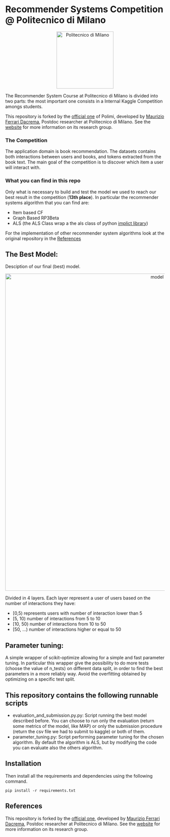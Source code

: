 # Recommender Systems Competition @ Politecnico di Milano

<p align="center">
    <img src="https://i.imgur.com/mPb3Qbd.gif" width="180" alt="Politecnico di Milano"/>
</p>

The Recommender System Course at Politecnico di Milano is divided into two parts: the most important one consists in a Internal Kaggle Competition amongs students.

This repository is forked by the [official one](https://github.com/MaurizioFD/RecSys_Course_AT_PoliMi) of Polimi, developed by [Maurizio Ferrari Dacrema](https://mauriziofd.github.io/), Postdoc researcher at Politecnico di Milano. See the [website](http://recsys.deib.polimi.it/) for more information on its research group.


### The Competition
The application domain is book recommendation. The datasets contains both interactions between users and books, and tokens extracted from the book text. The main goal of the competition is to discover which item a user will interact with.



### What you can find in this repo
 Only what is necessary to build and test the model we used to reach our best result in the competition (**13th place**).
 In particular the recommender systems algorithm that you can find are:
 * Item based CF
 * Graph Based RP3Beta
 * ALS (the ALS Class wrap a the als class of python [implict library](https://implicit.readthedocs.io/en/latest/als.html))
 
 For the implementation of other recommender system algorithms look at the original repository in the [References](#References)
 
## The Best Model:
 Desciption of our final (best) model.
 
 <p align="center">
    <img src="https://imgur.com/a/pC3Tk0v" width="1000" alt="model schema"/>
</p>

Divided in 4 layers. Each layer represent a user of users based on the number of interactions they have:
 - \[0,5) represents users with number of interaction lower than 5
 - \[5, 10) number of interactions from 5 to 10
 - \[10, 50) number of interactions from 10 to 50
 - \[50, ...) number of interactions higher or equal to 50
 
## Parameter tuning:
A simple wrapper of scikit-optimize allowing for a simple and fast parameter tuning.
In particular this wrapper give the possibility to do more tests (choose the value of n_tests) on different data split, in order to find the best parameters in a more reliably way. Avoid the overfitting obtained by optimizing on a specific test split.
 
## This repository contains the following runnable scripts

 - evaluation_and_submission.py.py: Script running the best model described before. You can choose to run only the evaluation (return some metrics of the model, like MAP) or only the submission procedure (return the csv file we had to submit to kaggle) or both of them.
 - parameter_tuning.py: Script performing parameter tuning for the chosen algorithm. By default the algorithm is ALS, but by modifying the code you can evaluate also the others algorithm.
 

## Installation

Then install all the requirements and dependencies using the following command.
```console
pip install -r requirements.txt
```

## References
This repository is forked by the [official one](https://github.com/MaurizioFD/RecSys_Course_AT_PoliMi), developed by [Maurizio Ferrari Dacrema](https://mauriziofd.github.io/), Postdoc researcher at Politecnico di Milano. See the [website](http://recsys.deib.polimi.it/) for more information on its research group.


